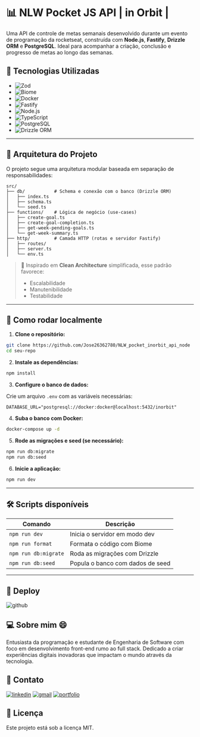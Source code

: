 
# 📊 NLW Pocket JS API |  in Orbit | 

Uma API de controle de metas semanais desenvolvido durante um evento de programação da rocketseat, construída com **Node.js**, **Fastify**, **Drizzle ORM** e **PostgreSQL**. Ideal para acompanhar a criação, conclusão e progresso de metas ao longo das semanas.

## 🚀 Tecnologias Utilizadas
 
 - ![Zod](https://img.shields.io/badge/zod-000643?style=for-the-badge&logo=zod&logoColor=white)
 - ![Biome](https://img.shields.io/badge/Biome-000320?style=for-the-badge&logo=Biome&logoColor=blue)
 - ![Docker](https://img.shields.io/badge/Docker-2496ED?style=for-the-badge&logo=docker&logoColor=white)
 - ![Fastify](https://img.shields.io/badge/fastify-345?style=for-the-badge&logo=Fastify&logoColor=white)
 - ![Node.js](https://img.shields.io/badge/Node.js-43853D?style=for-the-badge&logo=node.js&logoColor=white)
 - ![TypeScript](https://img.shields.io/badge/TypeScript-007ACC?style=for-the-badge&logo=typescript&logoColor=white)
 - ![PostgreSQL](https://img.shields.io/badge/PostgreSQL-316192?style=for-the-badge&logo=postgresql&logoColor=white)
 - ![Drizzle ORM](https://img.shields.io/badge/Drizzle_ORM-123?style=for-the-badge&logo=drizzle&logoColor=green)


---

## 🧱 Arquitetura do Projeto

O projeto segue uma arquitetura modular baseada em separação de responsabilidades:

```
src/
├── db/           # Schema e conexão com o banco (Drizzle ORM)
│   ├── index.ts
│   ├── schema.ts
│   └── seed.ts
├── functions/    # Lógica de negócio (use-cases)
│   ├── create-goal.ts
│   ├── create-goal-completion.ts
│   ├── get-week-pending-goals.ts
│   └── get-week-summary.ts
├── http/         # Camada HTTP (rotas e servidor Fastify)
│   ├── routes/
│   ├── server.ts
│   └── env.ts
```

> 📌 Inspirado em **Clean Architecture** simplificada, esse padrão favorece:
> - Escalabilidade
> - Manutenibilidade
> - Testabilidade

---

## 🔧 Como rodar localmente

1. **Clone o repositório:**

```bash
git clone https://github.com/Jose26362780/NLW_pocket_inorbit_api_node
cd seu-repo
```

2. **Instale as dependências:**

```bash
npm install
```

3. **Configure o banco de dados:**

Crie um arquivo `.env` com as variáveis necessárias:

```
DATABASE_URL="postgresql://docker:docker@localhost:5432/inorbit"
```

4. **Suba o banco com Docker:**

```bash
docker-compose up -d
```

5. **Rode as migrações e seed (se necessário):**

```bash
npm run db:migrate
npm run db:seed
```

6. **Inicie a aplicação:**

```bash
npm run dev
```

---

## 🛠️ Scripts disponíveis

| Comando             | Descrição                         |
|---------------------|-----------------------------------|
| `npm run dev`       | Inicia o servidor em modo dev     |
| `npm run format`    | Formata o código com Biome        |
| `npm run db:migrate`| Roda as migrações com Drizzle     |
| `npm run db:seed`   | Popula o banco com dados de seed  |

---


## 🔗 Deploy 

![github](https://img.shields.io/badge/github-000000?style=for-the-badge&logo=github&logoColor=white)




## 💻 Sobre mim 😄
 Entusiasta da programação e estudante de Engenharia de Software com foco em        desenvolvimento front-end rumo ao full stack. Dedicado a criar experiências digitais inovadoras que impactam o mundo através da tecnologia.

## 🔗 Contato 

[![linkedin](https://img.shields.io/badge/Linkedin-0A66C2?style=for-the-badge&logo=linkedin&logoColor=white)](https://www.linkedin.com/in/jose-martinez-352032222/)
[![gmail](https://img.shields.io/badge/Gmail-D14836?style=for-the-badge&logo=gmail&logoColor=white)](https://mailto:juniorjose1925@gmail.com)
[![portfolio](https://img.shields.io/badge/Jose.Dev-0A0A03?style=for-the-badge&logo=react&logoColor=whit)](https://my-portfolio-jose-martinez.netlify.app/)


## 📄 Licença

Este projeto está sob a licença MIT.






